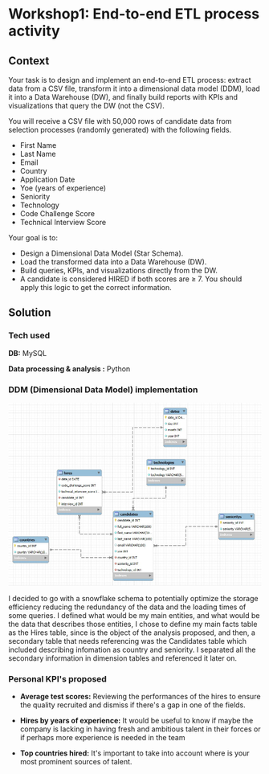 # Workshop1: End-to-end ETL process activity


## Context

Your task is to design and implement an end-to-end ETL process: extract data from a CSV file,
transform it into a dimensional data model (DDM), load it into a Data Warehouse (DW), and
finally build reports with KPIs and visualizations that query the DW (not the CSV).

You will receive a CSV file with 50,000 rows of candidate data from selection processes (randomly
generated) with the following fields. 

- First Name
- Last Name
- Email
- Country
- Application Date
- Yoe (years of experience)
-  Seniority
-  Technology
- Code Challenge Score
- Technical Interview Score


Your goal is to:

- Design a Dimensional Data Model (Star Schema).
- Load the transformed data into a Data Warehouse (DW).
- Build queries, KPIs, and visualizations directly from the DW.
- A candidate is considered HIRED if both scores are ≥ 7.
You should apply this logic to get the correct information.


## Solution


### Tech used

**DB:** MySQL

**Data processing & analysis :** Python

### DDM (Dimensional Data Model) implementation

![Link](DDM_Diagram.jpg)

I decided to go with a snowflake schema to potentially optimize the storage efficiency reducing the redundancy of the data and the loading times of some queries. I defined what would be my main entities, and what would be the data that describes those entities, I chose to define my main facts table as the Hires table, since is the object of the analysis proposed, and then, a secondary table that needs referencing was the Candidates table which included describing infomation as country and seniority. I separated all the secondary information in dimension tables and referenced it later on.

### Personal KPI's proposed

- **Average test scores:** Reviewing the performances of the hires to ensure the quality recruited and dismiss if there's a gap in one of the fields.

 - **Hires by years of experience:** It would be useful to know if maybe the company is lacking in having fresh and ambitious talent  in their forces or if perhaps more experience is needed in the team

- **Top countries hired:** It's important to take into account where is your most prominent sources of talent.

